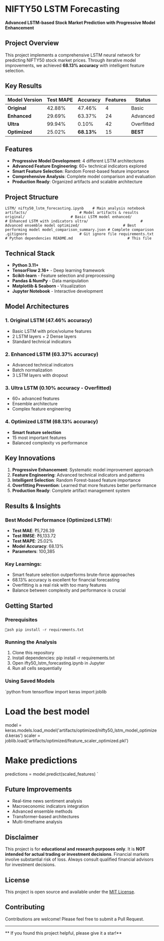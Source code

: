 ﻿# NIFTY50 LSTM Forecasting

 **Advanced LSTM-based Stock Market Prediction with Progressive Model Enhancement**

##  Project Overview

This project implements a comprehensive LSTM neural network for predicting NIFTY50 stock market prices. Through iterative model improvements, we achieved **68.13% accuracy** with intelligent feature selection.

##  Key Results

| Model Version | Test MAPE | Accuracy | Features | Status |
|---------------|-----------|----------|----------|--------|
| **Original** | 42.88% | 47.46% | 4 |  Basic |
| **Enhanced** | 29.69% | 63.37% | 24 |  Advanced |
| **Ultra** | 99.94% | 0.10% | 42 |  Overfitted |
| **Optimized** | 25.02% | **68.13%** | 15 |  **BEST** |

##  Features

- **Progressive Model Development**: 4 different LSTM architectures
- **Advanced Feature Engineering**: 60+ technical indicators explored
- **Smart Feature Selection**: Random Forest-based feature importance
- **Comprehensive Analysis**: Complete model comparison and evaluation
- **Production Ready**: Organized artifacts and scalable architecture

##  Project Structure

`
LSTM/
 nifty50_lstm_forecasting.ipynb    # Main analysis notebook
 artifacts/                        # Model artifacts & results
    original/                     # Basic LSTM model
    enhanced/                     # Enhanced LSTM with indicators
    ultra/                        # Advanced ensemble model
    optimized/                    # Best performing model
    model_comparison_summary.json # Complete comparison
 .gitignore                        # Git ignore file
 requirements.txt                  # Python dependencies
 README.md                         # This file
`

##  Technical Stack

- **Python 3.11+**
- **TensorFlow 2.16+** - Deep learning framework
- **Scikit-learn** - Feature selection and preprocessing
- **Pandas & NumPy** - Data manipulation
- **Matplotlib & Seaborn** - Visualization
- **Jupyter Notebook** - Interactive development

##  Model Architectures

### 1. Original LSTM (47.46% accuracy)
- Basic LSTM with price/volume features
- 2 LSTM layers + 2 Dense layers
- Standard technical indicators

### 2. Enhanced LSTM (63.37% accuracy)
- Advanced technical indicators
- Batch normalization
- 3 LSTM layers with dropout

### 3. Ultra LSTM (0.10% accuracy - Overfitted)
- 60+ advanced features
- Ensemble architecture
- Complex feature engineering

### 4. Optimized LSTM (68.13% accuracy) 
- **Smart feature selection**
- 15 most important features
- Balanced complexity vs performance

##  Key Innovations

1. **Progressive Enhancement**: Systematic model improvement approach
2. **Feature Engineering**: Advanced technical indicators and patterns
3. **Intelligent Selection**: Random Forest-based feature importance
4. **Overfitting Prevention**: Learned that more features  better performance
5. **Production Ready**: Complete artifact management system

##  Results & Insights

### Best Model Performance (Optimized LSTM):
- **Test MAE**: ₹5,726.39
- **Test RMSE**: ₹6,133.72
- **Test MAPE**: 25.02%
- **Model Accuracy**: 68.13%
- **Parameters**: 100,385

### Key Learnings:
-  Smart feature selection outperforms brute-force approaches
-  68.13% accuracy is excellent for financial forecasting
-  Overfitting is a real risk with too many features
-  Balance between complexity and performance is crucial

##  Getting Started

### Prerequisites
`ash
pip install -r requirements.txt
`

### Running the Analysis
1. Clone this repository
2. Install dependencies: pip install -r requirements.txt
3. Open 
ifty50_lstm_forecasting.ipynb in Jupyter
4. Run all cells sequentially

### Using Saved Models
`python
from tensorflow import keras
import joblib

# Load the best model
model = keras.models.load_model('artifacts/optimized/nifty50_lstm_model_optimized.keras')
scaler = joblib.load('artifacts/optimized/feature_scaler_optimized.pkl')

# Make predictions
predictions = model.predict(scaled_features)
`

##  Future Improvements

-  Real-time news sentiment analysis
-  Macroeconomic indicators integration
-  Advanced ensemble methods
-  Transformer-based architectures
-  Multi-timeframe analysis

##  Disclaimer

This project is for **educational and research purposes only**. It is **NOT intended for actual trading or investment decisions**. Financial markets involve substantial risk of loss. Always consult qualified financial advisors for investment decisions.

##  License

This project is open source and available under the [MIT License](LICENSE).

##  Contributing

Contributions are welcome! Please feel free to submit a Pull Request.

---

** If you found this project helpful, please give it a star!**
